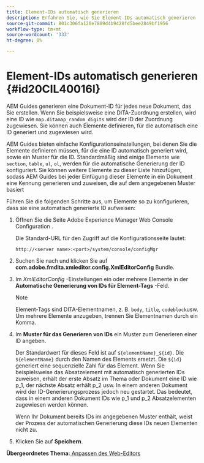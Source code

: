 ```yaml
---
title: Element-IDs automatisch generieren
description: Erfahren Sie, wie Sie Element-IDs automatisch generieren
source-git-commit: 801c306fa120e7889d4b9428fd5bee2849bf1956
workflow-type: tm+mt
source-wordcount: '333'
ht-degree: 0%

---
```



# Element-IDs automatisch generieren {#id20CIL40016I}

AEM Guides generieren eine Dokument-ID für jedes neue Dokument, das Sie erstellen. Wenn Sie beispielsweise eine DITA-Zuordnung erstellen, wird eine ID wie `map.ditamap_random_digits` wird der ID der Zuordnung zugewiesen. Sie können auch Elemente definieren, für die automatisch eine ID generiert und zugewiesen wird.

AEM Guides bieten einfache Konfigurationseinstellungen, bei denen Sie die Elemente definieren müssen, für die eine ID automatisch generiert wird, sowie ein Muster für die ID. Standardmäßig sind einige Elemente wie `section`, `table`, `ul`, `ol`, werden für die automatische Generierung der ID konfiguriert. Sie können weitere Elemente zu dieser Liste hinzufügen, sodass AEM Guides bei jeder Einfügung dieser Elemente in ein Dokument eine Kennung generieren und zuweisen, die auf dem angegebenen Muster basiert

Führen Sie die folgenden Schritte aus, um Elemente so zu konfigurieren, dass sie eine automatisch generierte ID aufweisen:

1. Öffnen Sie die Seite Adobe Experience Manager Web Console Configuration .

   Die Standard-URL für den Zugriff auf die Konfigurationsseite lautet:

   ```http
   http://<server name>:<port>/system/console/configMgr
   ```

1. Suchen Sie nach und klicken Sie auf **com.adobe.fmdita.xmleditor.config.XmlEditorConfig** Bundle.

1. Im *XmlEditorConfig* -Einstellungen ein oder mehrere Elemente in der **Automatische Generierung von IDs für Element-Tags** -Feld.

   >[!NOTE]
   >
   > Element-Tags sind DITA-Elementnamen, z. B. `body`, `title`, `codeblock`usw. Um mehrere Elemente anzugeben, trennen Sie Elementnamen durch ein Komma.

1. Im **Muster für das Generieren von IDs** ein Muster zum Generieren einer ID angeben.

   Der Standardwert für dieses Feld ist auf `${elementName}_${id}`. Die `${elementName}` durch den Namen des Elements ersetzt. Die `${id}` generiert eine sequenzielle Zahl für das Element. Wenn Sie beispielsweise das Absatzelement mit automatisch generierten IDs zuweisen, erhält der erste Absatz im Thema oder Dokument eine ID wie p\_1, der nächste Absatz erhält p\_2 usw. In einem anderen Dokument wird der ID-Generierungsprozess jedoch neu gestartet. Das bedeutet, dass in einem anderen Dokument IDs wie p\_1 und p\_2 Absatzelementen zugewiesen werden können.

   Wenn Ihr Dokument bereits IDs im angegebenen Muster enthält, weist der Prozess der automatischen Generierung diese IDs neuen Elementen nicht zu.

1. Klicken Sie auf **Speichern**.


**Übergeordnetes Thema:**[ Anpassen des Web-Editors](conf-web-editor.md)

